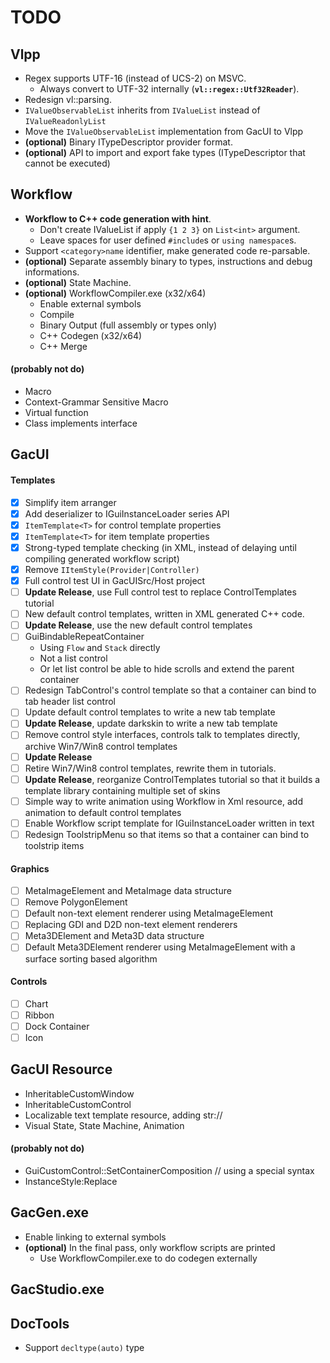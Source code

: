 # TODO

## Vlpp

* Regex supports UTF-16 (instead of UCS-2) on MSVC.
    * Always convert to UTF-32 internally (**`vl::regex::Utf32Reader`**).
* Redesign vl::parsing.
* `IValueObservableList` inherits from `IValueList` instead of `IValueReadonlyList`
* Move the `IValueObservableList` implementation from GacUI to Vlpp
* **(optional)** Binary ITypeDescriptor provider format.
* **(optional)** API to import and export fake types (ITypeDescriptor that cannot be executed)

## Workflow

* **Workflow to C++ code generation with hint**.
    * Don't create IValueList if apply `{1 2 3}` on `List<int>` argument.
    * Leave spaces for user defined `#include`s or `using namespace`s.
* Support `<category>name` identifier, make generated code re-parsable.
* **(optional)** Separate assembly binary to types, instructions and debug informations.
* **(optional)** State Machine.
* **(optional)** WorkflowCompiler.exe (x32/x64)
    * Enable external symbols
    * Compile
    * Binary Output (full assembly or types only)
    * C++ Codegen (x32/x64)
    * C++ Merge

#### (probably not do)

* Macro
* Context-Grammar Sensitive Macro
* Virtual function
* Class implements interface

## GacUI

#### Templates
- [x] Simplify item arranger
- [x] Add deserializer to IGuiInstanceLoader series API
- [x] `ItemTemplate<T>` for control template properties
- [x] `ItemTemplate<T>` for item template properties
- [x] Strong-typed template checking (in XML, instead of delaying until compiling generated workflow script)
- [x] Remove `IItemStyle(Provider|Controller)`
- [x] Full control test UI in GacUISrc/Host project
- [ ] **Update Release**, use Full control test to replace ControlTemplates tutorial
- [ ] New default control templates, written in XML generated C++ code.
- [ ] **Update Release**, use the new default control templates
- [ ] GuiBindableRepeatContainer
    * Using `Flow` and `Stack` directly
    * Not a list control
    * Or let list control be able to hide scrolls and extend the parent container
- [ ] Redesign TabControl's control template so that a container can bind to tab header list control
- [ ] Update default control templates to write a new tab template
- [ ] **Update Release**, update darkskin to write a new tab template
- [ ] Remove control style interfaces, controls talk to templates directly, archive Win7/Win8 control templates
- [ ] **Update Release**
- [ ] Retire Win7/Win8 control templates, rewrite them in tutorials.
- [ ] **Update Release**, reorganize ControlTemplates tutorial so that it builds a template library containing multiple set of skins
- [ ] Simple way to write animation using Workflow in Xml resource, add animation to default control templates
- [ ] Enable Workflow script template for IGuiInstanceLoader written in text
- [ ] Redesign ToolstripMenu so that items so that a container can bind to toolstrip items

#### Graphics
- [ ] MetaImageElement and MetaImage data structure
- [ ] Remove PolygonElement
- [ ] Default non-text element renderer using MetaImageElement
- [ ] Replacing GDI and D2D non-text element renderers
- [ ] Meta3DElement and Meta3D data structure
- [ ] Default Meta3DElement renderer using MetaImageElement with a surface sorting based algorithm

#### Controls
- [ ] Chart
- [ ] Ribbon
- [ ] Dock Container
- [ ] Icon

## GacUI Resource

* InheritableCustomWindow
* InheritableCustomControl
* Localizable text template resource, adding str://
* Visual State, State Machine, Animation

#### (probably not do)

* GuiCustomControl::SetContainerComposition // using a special syntax
* InstanceStyle:Replace

## GacGen.exe

* Enable linking to external symbols
* **(optional)** In the final pass, only workflow scripts are printed
    * Use WorkflowCompiler.exe to do codegen externally

## GacStudio.exe

## DocTools

* Support `decltype(auto)` type
